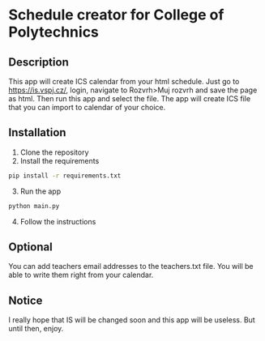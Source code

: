 # Schedule creator for College of Polytechnics

## Description
This app will create ICS calendar from your html schedule. Just go to https://is.vspj.cz/, login, navigate to Rozvrh>Muj rozvrh and save the page as html. Then run this app and select the file. The app will create ICS file that you can import to calendar of your choice.

## Installation
1. Clone the repository
2. Install the requirements
```bash
pip install -r requirements.txt
```
3. Run the app
```bash
python main.py
```
4. Follow the instructions

## Optional
You can add teachers email addresses to the teachers.txt file. You will be able to write them right from your calendar.

## Notice
I really hope that IS will be changed soon and this app will be useless. But until then, enjoy.

